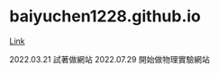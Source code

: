 # baiyuchen1228.github.io

[Link](http://baiyuchen1228.github.io/ "link")

2022.03.21 試著做網站
2022.07.29 開始做物理實驗網站 

